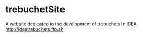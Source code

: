 # trebuchetSite
A website dedicated to the development of trebuchets in iDEA.
http://ideatrebuchets.ftp.sh
